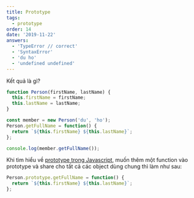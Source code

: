 ```yaml
---
title: Prototype
tags:
  - prototype
order: 14
date: '2019-11-22'
answers:
  - 'TypeError // correct'
  - 'SyntaxError'
  - 'du ho'
  - 'undefined undefined'
---
```


Kết quả là gì?

```javascript
function Person(firstName, lastName) {
  this.firstName = firstName;
  this.lastName = lastName;
}

const member = new Person('du', 'ho');
Person.getFullName = function() {
  return `${this.firstName} ${this.lastName}`;
};

console.log(member.getFullName());
```

<!-- explanation -->

Khi tìm hiểu về [prototype trong Javascript](https://duthaho.com/blogs/prototype-in-javascript), muốn thêm một function vào prototype và share cho tất cả các object dùng chung thì làm như sau:

```javascript
Person.prototype.getFullName = function() {
  return `${this.firstName} ${this.lastName}`;
};
```
